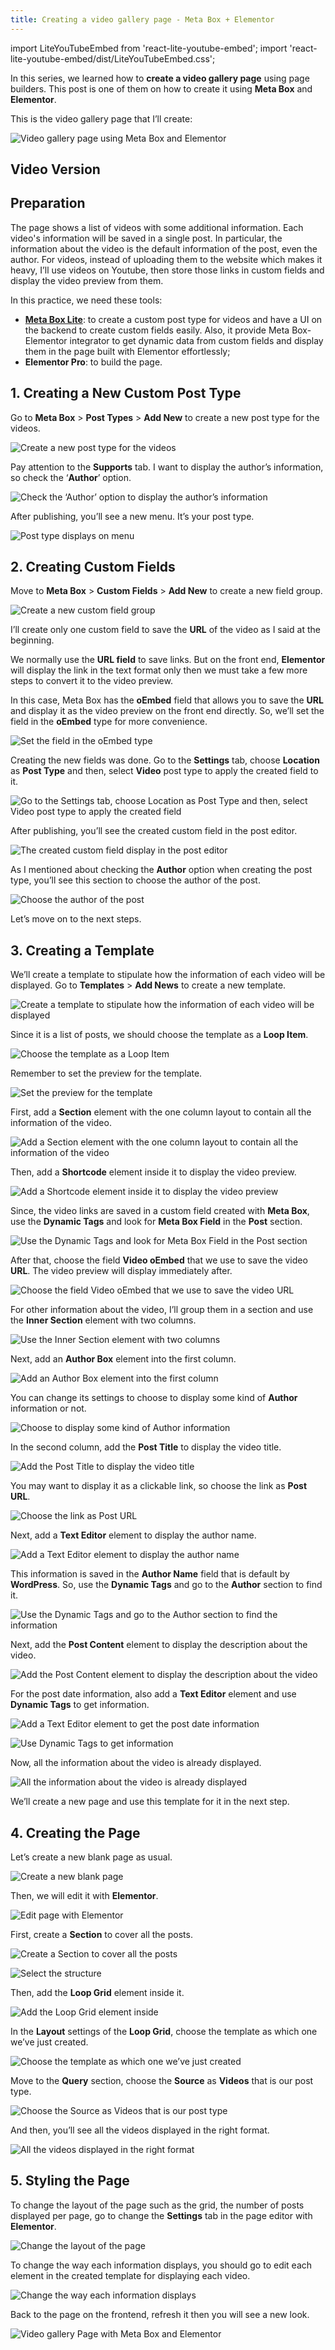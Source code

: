 ```yaml
---
title: Creating a video gallery page - Meta Box + Elementor
---
```


import LiteYouTubeEmbed from 'react-lite-youtube-embed';
import 'react-lite-youtube-embed/dist/LiteYouTubeEmbed.css';

In this series, we learned how to **create a video gallery page** using page builders. This post is one of them on how to create it using **Meta Box** and **Elementor**.

This is the video gallery page that I’ll create:

![Video gallery page using Meta Box and Elementor](https://i.imgur.com/P4EXEZU.png)

## Video Version

<LiteYouTubeEmbed id='1EEXCa2i-8U' />

## Preparation

The page shows a list of videos with some additional information. Each video's information will be saved in a single post. In particular, the information about the video is the default information of the post, even the author. For videos, instead of uploading them to the website which makes it heavy, I’ll use videos on Youtube, then store those links in custom fields and display the video preview from them.

In this practice, we need these tools:

* **[Meta Box Lite](https://metabox.io/lite/)**: to create a custom post type for videos and have a UI on the backend to create custom fields easily. Also, it provide Meta Box-Elementor integrator to get dynamic data from custom fields and display them in the page built with Elementor effortlessly;
* **Elementor Pro**: to build the page.

## 1. Creating a New Custom Post Type

Go to **Meta Box** > **Post Types** > **Add New** to create a new post type for the videos.

![Create a new post type for the videos](https://i.imgur.com/VRE64Mt.png)

Pay attention to the **Supports** tab. I want to display the author’s information, so check the ‘**Author**’ option.

![Check the ‘Author’ option to display the author’s information](https://i.imgur.com/1CIrp2f.png)

After publishing, you’ll see a new menu. It’s your post type.

![Post type displays on menu](https://i.imgur.com/UAFBvN5.png)

## 2. Creating Custom Fields

Move to **Meta Box** > **Custom Fields** > **Add New** to create a new field group.

![Create a new custom field group](https://i.imgur.com/axD7epo.png)

I’ll create only one custom field to save the **URL** of the video as I said at the beginning.

We normally use the **URL field** to save links. But on the front end, **Elementor** will display the link in the text format only then we must take a few more steps to convert it to the video preview.

In this case, Meta Box has the **oEmbed** field that allows you to save the **URL** and display it as the video preview on the front end directly. So, we’ll set the field in the **oEmbed** type for more convenience.

![Set the field in the oEmbed type](https://i.imgur.com/MnWrqMP.png)

Creating the new fields was done. Go to the **Settings** tab, choose **Location** as **Post Type** and then, select **Video** post type to apply the created field to it.

![Go to the Settings tab, choose Location as Post Type and then, select Video post type to apply the created field](https://i.imgur.com/zVzROms.png)

After publishing, you’ll see the created custom field in the post editor.

![The created custom field display in the post editor](https://i.imgur.com/oj3Vvsf.png)

As I mentioned about checking the **Author** option when creating the post type, you’ll see this section to choose the author of the post.

![Choose the author of the post](https://i.imgur.com/w89OrIr.png)

Let’s move on to the next steps.

## 3. Creating a Template

We’ll create a template to stipulate how the information of each video will be displayed. Go to **Templates** > **Add News** to create a new template.

![Create a template to stipulate how the information of each video will be displayed](https://i.imgur.com/iKuGSDD.png)

Since it is a list of posts, we should choose the template as a **Loop Item**.

![Choose the template as a Loop Item](https://i.imgur.com/hrxKD2H.png)

Remember to set the preview for the template.

![Set the preview for the template](https://i.imgur.com/zucvnNZ.png)

First, add a **Section** element with the one column layout to contain all the information of the video.

![Add a Section element with the one column layout to contain all the information of the video](https://i.imgur.com/1WrQP12.png)

Then, add a **Shortcode** element inside it to display the video preview.

![Add a Shortcode element inside it to display the video preview](https://i.imgur.com/Q5t6fQI.png)

Since, the video links are saved in a custom field created with **Meta Box**, use the **Dynamic Tags** and look for **Meta Box Field** in the **Post** section.

![Use the Dynamic Tags and look for Meta Box Field in the Post section](https://i.imgur.com/FN6xsfK.png)

After that, choose the field **Video oEmbed** that we use to save the video **URL**. The video preview will display immediately after.

![Choose the field Video oEmbed that we use to save the video URL](https://i.imgur.com/ZJZMfnM.png)

For other information about the video, I’ll group them in a section and use the **Inner Section** element with two columns.

![Use the Inner Section element with two columns](https://i.imgur.com/3EUIAYi.png)

Next, add an **Author Box** element into the first column.

![Add an Author Box element into the first column](https://i.imgur.com/QXhWqWp.png)

You can change its settings to choose to display some kind of **Author** information or not.

![Choose to display some kind of Author information](https://i.imgur.com/QXhWqWp.png)

In the second column, add the **Post Title** to display the video title.

![Add the Post Title to display the video title](https://i.imgur.com/3Vw7H0o.png)

You may want to display it as a clickable link, so choose the link as **Post URL**.

![Choose the link as Post URL](https://i.imgur.com/Gtvy4PL.png)

Next, add a **Text Editor** element to display the author name.

![Add a Text Editor element to display the author name](https://i.imgur.com/yDXovhn.png)

This information is saved in the **Author Name** field that is default by **WordPress**. So, use the **Dynamic Tags** and go to the **Author** section to find it.

![Use the Dynamic Tags and go to the Author section to find the information](https://i.imgur.com/x61X56B.png)

Next, add the **Post Content** element to display the description about the video.

![Add the Post Content element to display the description about the video](https://i.imgur.com/QeY2irj.png)

For the post date information, also add a **Text Editor** element and use **Dynamic Tags** to get information.

![Add a Text Editor element to get the post date information](https://i.imgur.com/rzq4mRq.png)

![Use Dynamic Tags to get information](https://i.imgur.com/gLjV8oS.png)

Now, all the information about the video is already displayed.

![All the information about the video is already displayed](https://i.imgur.com/lbPxNpc.png)

We’ll create a new page and use this template for it in the next step.

## 4. Creating the Page

Let’s create a new blank page as usual.

![Create a new blank page](https://i.imgur.com/4vfkBcE.png)

Then, we will edit it with **Elementor**.

![Edit page with Elementor](https://i.imgur.com/1f6fJ0X.png)

First, create a **Section** to cover all the posts.

![Create a Section to cover all the posts](https://i.imgur.com/S6d84v1.png)

![Select the structure](https://i.imgur.com/gGdJhuV.png)

Then, add the **Loop Grid** element inside it.

![Add the Loop Grid element inside](https://i.imgur.com/RB1UuvP.png)

In the **Layout** settings of the **Loop Grid**, choose the template as which one we’ve just created.

![Choose the template as which one we’ve just created](https://i.imgur.com/un83cY8.png)

Move to the **Query** section, choose the **Source** as **Videos** that is our post type.

![Choose the Source as Videos that is our post type](https://i.imgur.com/po60ujg.png)

And then, you’ll see all the videos displayed in the right format.

![All the videos displayed in the right format](https://i.imgur.com/ABOWhbt.png)

## 5. Styling the Page

To change the layout of the page such as the grid, the number of posts displayed per page, go to change the **Settings** tab in the page editor with **Elementor**.

![Change the layout of the page](https://i.imgur.com/ABOWhbt.png)

To change the way each information displays, you should go to edit each element in the created template for displaying each video.

![Change the way each information displays](https://i.imgur.com/AVkWsf0.png)

Back to the page on the frontend, refresh it then you will see a new look.

![Video gallery Page with Meta Box and Elementor](https://i.imgur.com/P4EXEZU.png)
